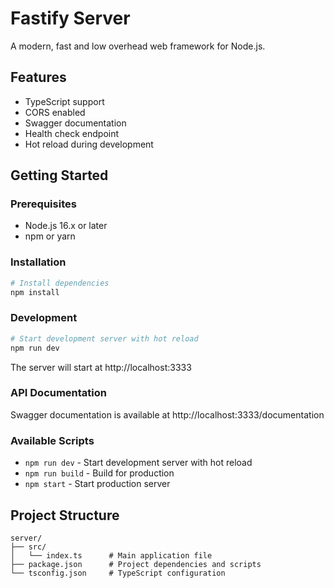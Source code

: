 # Fastify Server

A modern, fast and low overhead web framework for Node.js.

## Features

- TypeScript support
- CORS enabled
- Swagger documentation
- Health check endpoint
- Hot reload during development

## Getting Started

### Prerequisites

- Node.js 16.x or later
- npm or yarn

### Installation

```bash
# Install dependencies
npm install
```

### Development

```bash
# Start development server with hot reload
npm run dev
```

The server will start at http://localhost:3333

### API Documentation

Swagger documentation is available at http://localhost:3333/documentation

### Available Scripts

- `npm run dev` - Start development server with hot reload
- `npm run build` - Build for production
- `npm start` - Start production server

## Project Structure

```
server/
├── src/
│   └── index.ts      # Main application file
├── package.json      # Project dependencies and scripts
└── tsconfig.json     # TypeScript configuration
``` 